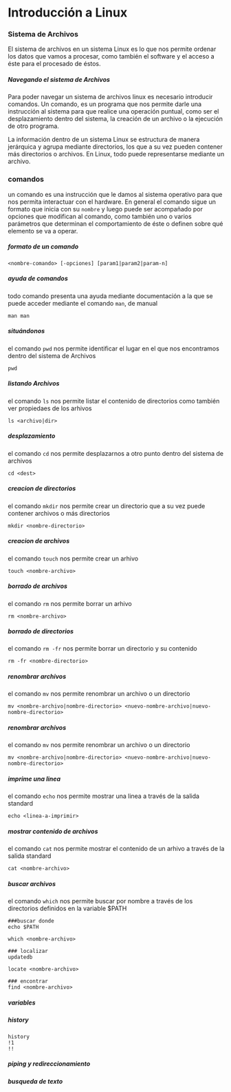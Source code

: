 # Introducción a Linux

### Sistema de Archivos
El sistema de archivos en un sistema Linux es lo que nos permite ordenar los datos que vamos a procesar, como también el software y el acceso a éste para el procesado de éstos.

##### Navegando el sistema de Archivos
Para poder navegar un sistema de archivos linux es necesario introducir comandos. Un comando, es un programa que nos permite darle una instrucción al sistema para que realice una operación puntual, como ser el desplazamiento dentro del sistema, la creación de un archivo o la ejecución de otro programa.

La información dentro de un sistema Linux se estructura de manera jerárquica y agrupa mediante directorios, los que a su vez pueden contener más directorios o archivos. En Linux, todo puede representarse mediante un archivo.

### comandos
un comando es una instrucción que le damos al sistema operativo para que nos permita interactuar con el hardware. En general el comando sigue un formato que inicia con su `nombre` y luego puede ser acompañado por opciones que modifican al comando, como también uno o varios parámetros que determinan el comportamiento de éste o definen sobre qué elemento se va a operar.

##### formato de un comando


    <nombre-comando> [-opciones] [param1|param2|param-n]


##### ayuda de comandos
todo comando presenta una ayuda mediante documentación a la que se puede acceder mediante el comando `man`, de manual

    man man

##### situándonos
el comando `pwd` nos permite identificar el lugar en el que nos encontramos dentro del sistema de Archivos

    pwd
    

##### listando Archivos
el comando `ls` nos permite listar el contenido de directorios como también ver propiedaes de los arhivos

    ls <archivo|dir>

##### desplazamiento
el comando `cd` nos permite desplazarnos a otro punto dentro del sistema de archivos

    cd <dest>

##### creacion de directorios
el comando `mkdir` nos permite crear un directorio que a su vez puede contener archivos o más directorios

    mkdir <nombre-directorio>

##### creacion de archivos
el comando `touch` nos permite crear un arhivo

    touch <nombre-archivo>

##### borrado de archivos
el comando `rm` nos permite borrar un arhivo

    rm <nombre-archivo>

##### borrado de directorios
el comando `rm -fr` nos permite borrar un directorio y su contenido

    rm -fr <nombre-directorio>

##### renombrar archivos
el comando `mv` nos permite renombrar un archivo o un directorio

    mv <nombre-archivo|nombre-directorio> <nuevo-nombre-archivo|nuevo-nombre-directorio>

##### renombrar archivos
el comando `mv` nos permite renombrar un archivo o un directorio

    mv <nombre-archivo|nombre-directorio> <nuevo-nombre-archivo|nuevo-nombre-directorio>

##### imprime una linea
el comando `echo` nos permite mostrar una linea a través de la salida standard

    echo <linea-a-imprimir>

##### mostrar contenido de archivos
el comando `cat` nos permite mostrar el contenido de un arhivo a través de la salida standard

    cat <nombre-archivo>

##### buscar archivos
el comando `which` nos permite buscar por nombre a través de los directorios definidos en la variable $PATH

    ###buscar donde
    echo $PATH

    which <nombre-archivo>

    ### localizar
    updatedb

    locate <nombre-archivo>  

    ### encontrar
    find <nombre-archivo>

##### variables

##### history

    history
    !1
    !!

##### piping y redireccionamiento

##### busqueda de texto
